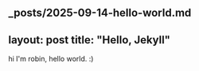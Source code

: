 _posts/2025-09-14-hello-world.md
---
layout: post
title: "Hello, Jekyll"
---

hi I'm robin, hello world. :)
